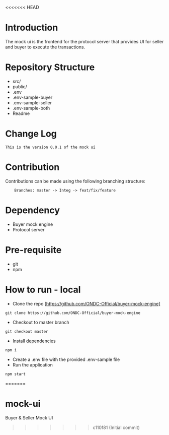 <<<<<<< HEAD
# Introduction

The mock ui is the frontend for the protocol server that provides UI for seller and buyer to execute the transactions.

# Repository Structure

- src/
- public/
- .env
- .env-sample-buyer
- .env-sample-seller
- .env-sample-both
- Readme

# Change Log

    This is the version 0.0.1 of the mock ui

# Contribution

Contributions can be made using the following branching structure:

```
    Branches: master -> Integ -> feat/fix/feature
```

# Dependency

- Buyer mock engine
- Protocol server

# Pre-requisite

- git
- npm

# How to run - local

- Clone the repo [https://github.com/ONDC-Official/buyer-mock-engine]

```
git clone https://github.com/ONDC-Official/buyer-mock-engine
```

- Checkout to master branch

```
git checkout master
```

- Install dependencies

```
npm i
```

- Create a .env file with the provided .env-sample file
- Run the application

```
npm start
```
=======
# mock-ui
Buyer &amp; Seller Mock UI
>>>>>>> c110f81 (Initial commit)
